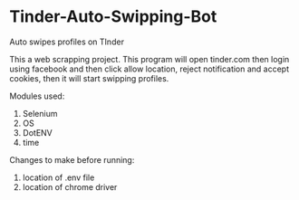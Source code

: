 # Tinder-Auto-Swipping-Bot
Auto swipes profiles on TInder

This a web scrapping project. This program will open tinder.com then login using facebook and then click allow location, reject notification and accept cookies, then it will start swipping profiles.

Modules used:
1. Selenium
2. OS
3. DotENV
4. time

Changes to make before running:
1. location of .env file
2. location of chrome driver
